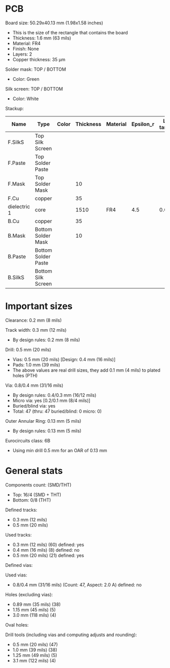 # PCB

Board size: 50.29x40.13 mm (1.98x1.58 inches)

- This is the size of the rectangle that contains the board
- Thickness: 1.6 mm (63 mils)
- Material: FR4
- Finish: None
- Layers: 2
- Copper thickness: 35 µm

Solder mask: TOP / BOTTOM

- Color: Green

Silk screen: TOP / BOTTOM

- Color: White


Stackup:

| Name                 | Type                 | Color            | Thickness | Material        | Epsilon_r | Loss tangent |
|----------------------|----------------------|------------------|-----------|-----------------|-----------|--------------|
| F.SilkS              | Top Silk Screen      |                  |           |                 |           |              |
| F.Paste              | Top Solder Paste     |                  |           |                 |           |              |
| F.Mask               | Top Solder Mask      |                  |        10 |                 |           |              |
| F.Cu                 | copper               |                  |        35 |                 |           |              |
| dielectric 1         | core                 |                  |      1510 | FR4             |       4.5 |        0.020 |
| B.Cu                 | copper               |                  |        35 |                 |           |              |
| B.Mask               | Bottom Solder Mask   |                  |        10 |                 |           |              |
| B.Paste              | Bottom Solder Paste  |                  |           |                 |           |              |
| B.SilkS              | Bottom Silk Screen   |                  |           |                 |           |              |

# Important sizes

Clearance: 0.2 mm (8 mils)

Track width: 0.3 mm (12 mils)

- By design rules: 0.2 mm (8 mils)

Drill: 0.5 mm (20 mils)

- Vias: 0.5 mm (20 mils) [Design: 0.4 mm (16 mils)]
- Pads: 1.0 mm (39 mils)
- The above values are real drill sizes, they add 0.1 mm (4 mils) to plated holes (PTH)

Via: 0.8/0.4 mm (31/16 mils)

- By design rules: 0.4/0.3 mm (16/12 mils)
- Micro via: yes [0.2/0.1 mm (8/4 mils)]
- Buried/blind via: yes
- Total: 47 (thru: 47 buried/blind: 0 micro: 0)

Outer Annular Ring: 0.13 mm (5 mils)

- By design rules: 0.13 mm (5 mils)

Eurocircuits class: 6B
- Using min drill 0.5 mm for an OAR of 0.13 mm


# General stats

Components count: (SMD/THT)

- Top: 16/4 (SMD + THT)
- Bottom: 0/8 (THT)

Defined tracks:

- 0.3 mm (12 mils)
- 0.5 mm (20 mils)

Used tracks:

- 0.3 mm (12 mils) (60) defined: yes
- 0.4 mm (16 mils) (8) defined: no
- 0.5 mm (20 mils) (21) defined: yes

Defined vias:


Used vias:

- 0.8/0.4 mm (31/16 mils) (Count: 47, Aspect: 2.0 A) defined: no

Holes (excluding vias):

- 0.89 mm (35 mils) (38)
- 1.15 mm (45 mils) (5)
- 3.0 mm (118 mils) (4)

Oval holes:


Drill tools (including vias and computing adjusts and rounding):

- 0.5 mm (20 mils) (47)
- 1.0 mm (39 mils) (38)
- 1.25 mm (49 mils) (5)
- 3.1 mm (122 mils) (4)




